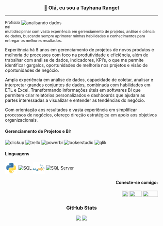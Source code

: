 <h3 align="center">👋 Olá, eu sou a Tayhana Rangel</h3>
<hr>

<div>
<img src="https://cdn.icon-icons.com/icons2/1881/PNG/512/iconfinder-social-media-work-4341270_120574.png" alt="analisando dados" align="right" width="450"/>
<p align="left" style="font-size:12px;">Profissional multidisciplinar com vasta experiência em gerenciamento de projetos, análise e ciência de dados, buscando sempre aprimorar minhas habilidades e conhecimentos para entregar os melhores resultados.</p>
<p>Experiência há 8 anos em gerenciamento de projetos de novos produtos e melhoria de processos com foco na produtividade e eficiência, além de trabalhar com análise de dados, indicadores, KPI’s, o que me permite identificar gargalos, oportunidades de melhoria nos projetos e visão de oportunidades de negócio.</p>
<p>Ampla experiência em análise de dados, capacidade de coletar, analisar e interpretar grandes conjuntos de dados, combinada com habilidades em ETL e Excel. Transformando informações úteis em softwares BI que permitem criar relatórios personalizados e dashboards que ajudam as partes interessadas a visualizar e entender as tendências do negócio.</p>
<p>Com orientação aos resultados e vasta experiência em simplificar processos de negócios, ofereço direção estratégica em apoio aos objetivos organizacionais. </p>
<div>

<div align="left">
 <h4>Gerenciamento de Projetos e BI:</h4>
 <img align="center" alt="clickup" height="30" width="30" src="https://salessniper.net/wp-content/uploads/2021/11/CU.png">
 <img align="center" alt="trello" height="40" width="40" src="https://cdn.icon-icons.com/icons2/3041/PNG/512/trello_logo_icon_189227.png">
 <img align="center" alt="powerbi" height="30" width="30" src="https://upload.wikimedia.org/wikipedia/commons/c/cf/New_Power_BI_Logo.svg">
 <img align="center" alt="lookerstudio" height="60" width="60" src="https://upload.wikimedia.org/wikipedia/commons/4/4c/Looker.svg">
 <img align="center" alt="qlik" height="60" width="60" src="https://upload.wikimedia.org/wikipedia/commons/3/32/Qlik_Logo.svg">
</div>
 
<div align="left">
 <h4>Linguagens</h4>
 <img align="center" alt="Python" height="40" width="40" src="https://raw.githubusercontent.com/devicons/devicon/master/icons/python/python-original.svg">
 <img align="center" alt="SQL" height="30" width="70" src="https://upload.wikimedia.org/wikipedia/commons/8/87/Sql_data_base_with_logo.png">
 <img align="center" alt="MySQL" height="40" width="40" src="https://raw.githubusercontent.com/devicons/devicon/master/icons/mysql/mysql-original-wordmark.svg">
 <img align="center" alt="SQL Server" height="40" width="40" src="https://www.svgrepo.com/show/303229/microsoft-sql-server-logo.svg">
</div>

<div align="right">
 <h4>Conecte-se comigo:</h4>
 <a href="https://www.linkedin.com/in/tayhanafonseca/" target="_blank"><img height="20" width="20" src="https://raw.githubusercontent.com/rahuldkjain/github-profile-readme-generator/master/src/images/icons/Social/linked-in-alt.svg" target="_blank"></a>
 <a href="mailto:tayhanarangel@gmail.com" target="_blank"><img height="20" width="40" src="https://1000logos.net/wp-content/uploads/2021/05/Gmail-logo.png" target="_blank"></a>
 <a href="https://sites.google.com/view/tayhana-rangel/p%C3%A1gina-inicial" target="_blank"><img height="20" width="50" src="https://img.shields.io/badge/-Site Pessoal-lightgray?style=for-the-badge&=appveyor" target="_blank"></a>
 </div>

<div align="center">
 <h3>GitHub Stats</h3>
 <a href="https://https://github.com/Tayrangel">
 <img height="180em" src="https://github-readme-stats.vercel.app/api?username=tayrangel&show_icons=true&theme=tokyonight">
 <img height="130em" src="https://github-readme-stats.vercel.app/api/top-langs/?username=tayrangel&layout=compact&langs_count=168&theme=tokyonight">
</div>
